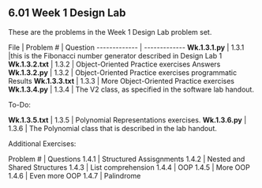 ## 6.01 Week 1 Design Lab

These are the problems in the Week 1 Design Lab problem set.

File  | Problem # | Question
------------- | -------------
**Wk.1.3.1.py** | 1.3.1 |this is the  Fibonacci number generator described in Design Lab 1
**Wk.1.3.2.txt** | 1.3.2 | Object-Oriented Practice exercises Answers
**Wk.1.3.2.py** | 1.3.2 | Object-Oriented Practice exercises programmatic Results
**Wk.1.3.3.txt** | 1.3.3 | More Object-Oriented Practice exercises
**Wk.1.3.4.py** | 1.3.4 | The V2 class, as specified in the software lab handout.

To-Do:

**Wk.1.3.5.txt** | 1.3.5 | Polynomial Representations exercises.
**Wk.1.3.6.py** | 1.3.6 | The Polynomial class that is described in the lab handout.

Additional Exercises:

Problem # | Questions
1.4.1 | Structured Assisgnments
1.4.2 | Nested and Shared Structures
1.4.3 | List comprehension
1.4.4 | OOP
1.4.5 | More OOP
1.4.6 | Even more OOP
1.4.7 | Palindrome



 



